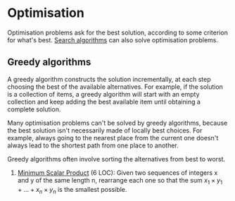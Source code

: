 # Optimisation

Optimisation problems ask for the best solution,
according to some criterion for what's best.
[Search algorithms](exhaustive.md) can also solve optimisation problems.

## Greedy algorithms

A greedy algorithm constructs the solution incrementally,
at each step choosing the best of the available alternatives.
For example, if the solution is a collection of items, a greedy algorithm will
start with an empty collection and keep adding the best available item
until obtaining a complete solution.

Many optimisation problems can't be solved by greedy algorithms,
because the best solution isn't necessarily made of locally best choices.
For example, always going to the nearest place from the current one doesn't
always lead to the shortest path from one place to another.

Greedy algorithms often involve sorting the alternatives from best to worst.

1. [Minimum Scalar Product](https://open.kattis.com/problems/minimumscalar)
   (6 LOC): Given two sequences of integers x and y of the same length n,
   rearrange each one so that the sum $x_1 \times y_1 + ... + x_n \times y_n$
   is the smallest possible.
